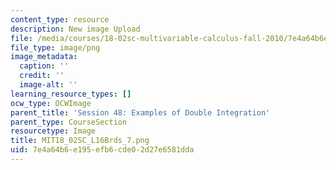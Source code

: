 ```yaml
---
content_type: resource
description: New image Upload
file: /media/courses/18-02sc-multivariable-calculus-fall-2010/7e4a64b6e195efb6cde02d27e6581dda_MIT18_02SC_L16Brds_7.png
file_type: image/png
image_metadata:
  caption: ''
  credit: ''
  image-alt: ''
learning_resource_types: []
ocw_type: OCWImage
parent_title: 'Session 48: Examples of Double Integration'
parent_type: CourseSection
resourcetype: Image
title: MIT18_02SC_L16Brds_7.png
uid: 7e4a64b6-e195-efb6-cde0-2d27e6581dda
---
```

